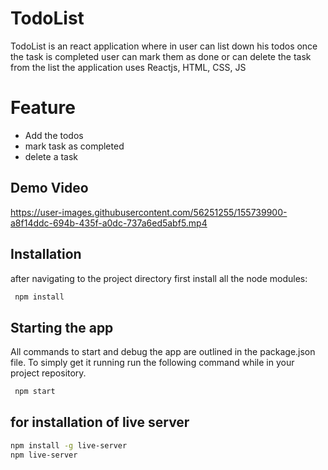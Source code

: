 # TodoList
TodoList is an react application where in user can list down his todos once the task is completed user can mark them as done or can delete the task from the list
the application uses Reactjs, HTML, CSS, JS

# Feature
- Add the todos 
- mark task as completed
- delete a task
## Demo Video

https://user-images.githubusercontent.com/56251255/155739900-a8f14ddc-694b-435f-a0dc-737a6ed5abf5.mp4

## Installation

after navigating to the project directory first install all the node modules:

```bash
 npm install 

```
    
## Starting the app

All commands to start and debug the app are outlined in the package.json file. To simply get it running run the following command while in your project repository.

```bash
 npm start

```

## for installation of live server

```bash
npm install -g live-server
npm live-server
```
